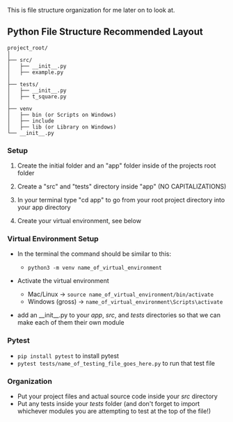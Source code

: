
This is file structure organization for me later on to look at.

<h2>Python File Structure Recommended Layout</h2>

```
project_root/
│
├── src/
│   ├── __init__.py
│   ├── example.py
│
├── tests/
│   ├── __init__.py
│   ├── t_square.py
│
├── venv
│   ├── bin (or Scripts on Windows)
│   ├── include
│   ├── lib (or Library on Windows)
└── __init__.py
```

<h3>Setup</h3>

1. Create the initial folder and an "app" folder inside of the projects root folder

2. Create a "src" and "tests" directory inside "app" (NO CAPITALIZATIONS)

3. In your terminal type "cd app" to go from your root project directory into your app directory

4. Create your virtual environment, see below

<h3>Virtual Environment Setup</h3>

- In the terminal the command should be similar to this:
  - ```python3 -m venv name_of_virtual_environment```
- Activate the virtual environment
  - Mac/Linux -> ```source name_of_virtual_environment/bin/activate```
  - Windows (gross) -> ```name_of_virtual_environment\Scripts\activate```

- add an __init\__.py to your *app*, *src*, and *tests* directories so that we can make each of them their own module

<h3>Pytest</h3>

- ```pip install pytest``` to install pytest
- ```pytest tests/name_of_testing_file_goes_here.py``` to run that test file

<h3>Organization</h3>

- Put your project files and actual source code inside your *src* directory
- Put any tests inside your *tests* folder (and don't forget to import whichever modules you are attempting to test at the top of the file!) 
